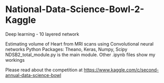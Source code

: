 # National-Data-Science-Bowl-2-Kaggle
Deep learning - 10 layered network

Estimating volume of Heart from MRI scans using Convolutional neural networks 
Python Packages: Theano, Keras, Numpy, Scipy
NDSB2_total_module.py is the main module. Other .ipynb files show my workings 

Please read about the competition at https://www.kaggle.com/c/second-annual-data-science-bowl


